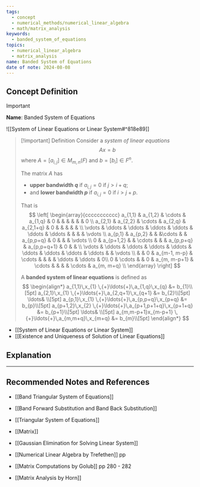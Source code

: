 ```yaml
---
tags:
  - concept
  - numerical_methods/numerical_linear_algebra
  - math/matrix_analysis
keywords:
  - banded_system_of_equations
topics:
  - numerical_linear_algebra
  - matrix_analysis
name: Banded System of Equations
date of note: 2024-08-08
---
```


## Concept Definition

>[!important]
>**Name**: Banded System of Equations

![[System of Linear Equations or Linear System#^818e89]]

>[!important] Definition
>Consider a *system of linear equations* $$Ax = b$$ where $A=[a_{i,j}]\in M_{m,n}(F)$ and $b=[b_{i}]\in F^{n}$.
>
>The matrix $A$ has
>- **upper bandwidth $q$** if $a_{i,j}=0$ if $j > i+q$;
>- and **lower bandwidth $p$** if $a_{i,j}=0$ if $i>j+p$.
>
>That is
>$$
>\left[ 
>\begin{array}{ccccccccccc}
>a_{1,1} & a_{1,2} & \cdots & a_{1,q} & 0 &   &   &   &  &  & 0 \\ 
>a_{2,1} & a_{2,2} & \cdots & a_{2,q} & a_{2,1+q} & 0  &   &   &  &  &  \\
> \vdots & \ddots &  \ddots & \ddots & \ddots & \ddots & \ddots &  &  &  & \vdots \\
>a_{p,1} & a_{p,2} &  &  &\cdots   &   & a_{p,p+q}  & 0  &  &  &  \vdots \\
>0 & a_{p+1,2} &  & \cdots &  &   & a_{p,p+q}  & a_{p,p+q+1}  & 0  &   &   \\  
> \vdots &  \ddots  &  \ddots  & \ddots & \ddots & \ddots & \ddots &  \ddots & \ddots &  & \vdots \\ 
> &   & 0 & a_{m-1, m-p}  & \cdots &   &   &   & \ddots & \ddots & 0\\
>0 & \cdots  &  & 0   & a_{m, m-p+1} & \cdots  &   &   &   & \cdots & a_{m, m+q} \\
>\end{array} 
>\right] 
>$$  
>  
>  
>A **banded system of linear equations** is defined as 
>$$
>\begin{align*}
> a_{1,1}\,x_{1} \,{+}\ldots{+}\,a_{1,q}\,x_{q} &= b_{1}\\[5pt]
> a_{2,1}\,x_{1} \,{+}\ldots{+}\,a_{2,q+1}\,x_{q+1} &= b_{2}\\[5pt]
> \ldots& \\[5pt]
> a_{p,1}\,x_{1} \,{+}\ldots{+}\,a_{p,p+q}\,x_{p+q} &= b_{p}\\[5pt]
> a_{p+1,2}\,x_{2} \,{+}\ldots{+}\,a_{p+1,p+1+q}\,x_{p+1+q} &= b_{p+1}\\[5pt]
> \ldots& \\[5pt]
> a_{m,m-p+1}x_{m-p+1} \,{+}\ldots{+}\,a_{m,m+q}\,x_{m+q} &= b_{m}\\[5pt]
>\end{align*}
>$$

- [[System of Linear Equations or Linear System]]
- [[Existence and Uniqueness of Solution of Linear Equations]]

## Explanation





-----------
##  Recommended Notes and References


- [[Band Triangular System of Equations]]
- [[Band Forward Substitution and Band Back Substitution]]
- [[Triangular System of Equations]]



- [[Matrix]]
- [[Gaussian Elimination for Solving Linear System]]


- [[Numerical Linear Algebra by Trefethen]] pp
- [[Matrix Computations by Golub]] pp 280 - 282
- [[Matrix Analysis by Horn]]